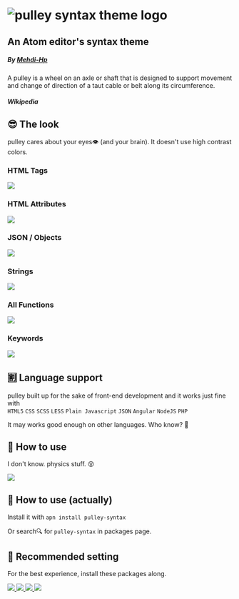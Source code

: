 # ![pulley syntax theme logo](https://raw.githubusercontent.com/Mehdi-Hp/pulley-syntax/master/site-header.png)

## An Atom editor's syntax theme

##### By [Mehdi-Hp](https://github.com/Mehdi-Hp)

A pulley is a wheel on an axle or shaft that is designed to support movement and change of direction of a taut cable or belt along its circumference.

##### Wikipedia

## 😎 The look

pulley cares about your eyes👁 (and your brain). It doesn't use high contrast colors.

### HTML Tags
![](https://raw.githubusercontent.com/Mehdi-Hp/pulley-syntax/master/images/syn-tags.png)
### HTML Attributes
![](https://raw.githubusercontent.com/Mehdi-Hp/pulley-syntax/master/images/syn-attribute.png)
### JSON / Objects
![](https://raw.githubusercontent.com/Mehdi-Hp/pulley-syntax/master/images/syn-object.png)
### Strings
![](https://raw.githubusercontent.com/Mehdi-Hp/pulley-syntax/master/images/syn-string.png)
### All Functions
![](https://raw.githubusercontent.com/Mehdi-Hp/pulley-syntax/master/images/syn-functions.png)
### Keywords
![](https://raw.githubusercontent.com/Mehdi-Hp/pulley-syntax/master/images/syn-keywords.png)


## 🈹 Language support

pulley built up for the sake of front-end development and it works just fine with  
`HTML5` `CSS` `SCSS` `LESS` `Plain Javascript` `JSON` `Angular` `NodeJS` `PHP`

It may works good enough on other languages. Who know? 🤔

## 🔧 How to use

I don't know. physics stuff. 😵

![](https://raw.githubusercontent.com/Mehdi-Hp/pulley-syntax/master/images/Four_pulleys.png)

## 🤘 How to use (actually)

Install it with `apn install pulley-syntax`

Or search🔍 for `pulley-syntax` in packages page.

## 👰 Recommended setting

For the best experience, install these packages along.

[![](https://raw.githubusercontent.com/Mehdi-Hp/pulley-syntax/master/images/rec_1.png) ](font.ubuntu.com/) [ ![](https://raw.githubusercontent.com/Mehdi-Hp/pulley-syntax/master/images/rec_2.png) ](https://atom.io/themes/atom-material-ui) [ ![](https://raw.githubusercontent.com/Mehdi-Hp/pulley-syntax/master/images/rec_3.png) ](https://atom.io/packages/unfancy-file-icons) [![](https://raw.githubusercontent.com/Mehdi-Hp/pulley-syntax/master/images/rec_4.png)](https://atom.io/packages/json-colorer)
